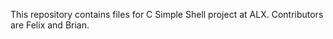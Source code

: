 This repository contains files for C Simple Shell project at ALX. Contributors are Felix and Brian.
